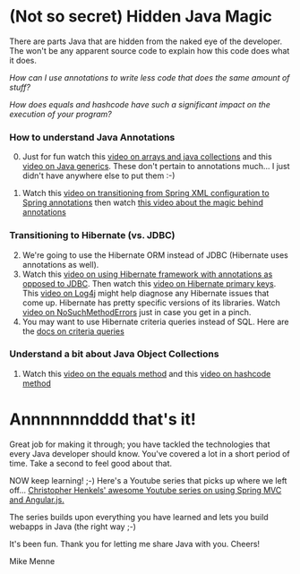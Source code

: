 (Not so secret) Hidden Java Magic
=========================================

There are parts Java that are hidden from the naked eye of the developer.  The won't be any apparent source code to explain how this code does what it does.  

*How can I use annotations to write less code that does the same amount of stuff?*

*How does equals and hashcode have such a significant impact on the execution of your program?*


### How to understand Java Annotations
0)  Just for fun watch this [video on arrays and java collections](http://tv.launchcode.us/#/videos/java_arrays_vs_collections?lesson=Java) and this [video on Java generics](http://tv.launchcode.us/#/videos/java_generics?lesson=Java).  These don't pertain to annotations much... I just didn't have anywhere else to put them :-)

1)  Watch this [video on transitioning from Spring XML configuration to Spring annotations](http://tv.launchcode.us/#/videos/java_spring_annotations?lesson=Java) then watch [this video about the magic behind annotations](http://tv.launchcode.us/#/videos/java_annotations?lesson=Java)

### Transitioning to Hibernate (vs. JDBC)
2)  We're going to use the Hibernate ORM instead of JDBC (Hibernate uses annotations as well).
3)  Watch this [video on using Hibernate framework with annotations as opposed to JDBC](http://tv.launchcode.us/#/videos/java_hibernate?lesson=Java).  Then watch this [video on Hibernate primary keys](http://tv.launchcode.us/#/videos/java_hibernate_primary_key?lesson=Java).  This [video on Log4j](http://tv.launchcode.us/#/videos/java_log4j?lesson=Java) might help diagnose any Hibernate issues that come up.  Hibernate has pretty specific versions of its libraries.  Watch [video on NoSuchMethodErrors](http://tv.launchcode.us/#/videos/java_nosuchmethod?lesson=Java) just in case you get in a pinch.   
4)  You may want to use Hibernate criteria queries instead of SQL.  Here are the [docs on criteria queries](https://docs.jboss.org/hibernate/orm/3.3/reference/en-US/html/querycriteria.html)

### Understand a bit about Java Object Collections

1)  Watch this [video on the equals method](http://tv.launchcode.us/#/videos/java_equals?lesson=Java) and this [video on hashcode method](http://tv.launchcode.us/#/videos/java_hashcode?lesson=Java) 


Annnnnnndddd that's it!
========================

Great job for making it through; you have tackled the technologies that every Java developer should know.  You've covered a lot in a short period of time.  Take a second to feel good about that.

NOW keep learning!  ;-)  Here's a Youtube series that picks up where we left off... [Christopher Henkels' awesome Youtube series on using Spring MVC and Angular.js.](https://www.youtube.com/watch?v=Sc2atFv_h_I)

The series builds upon everything you have learned and lets you build webapps in Java (the right way ;-)

It's been fun.  Thank you for letting me share Java with you.  Cheers!

Mike Menne
